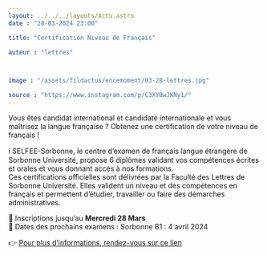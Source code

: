 ```yaml
---
layout: ../../../layouts/Actu.astro
date : "28-03-2024 23:00"

title: "Certification Niveau de Français"

auteur : "lettres" 



image : "/assets/fildactus/encemoment/03-28-lettres.jpg"

source : "https://www.instagram.com/p/C3XYBwJKNy1/"
---
```


Vous êtes candidat international et candidate internationale et vous maîtrisez la langue française ? Obtenez une certification de votre niveau de français !

ℹ️ SELFEE-Sorbonne, le centre d’examen de français langue étrangère de Sorbonne Université, propose 6 diplômes validant vos compétences écrites et orales et vous donnant accès à nos formations.  
Ces certifications officielles sont délivrées par la Faculté des Lettres de Sorbonne Université. Elles valident un niveau et des compétences en français et permettent d’étudier, travailler ou faire des démarches administratives.

📝 Inscriptions jusqu’au __Mercredi 28 Mars__  
📆 Dates des prochains examens : Sorbonne B1 : 4 avril 2024

👉 [Pour plus d’informations, rendez-vous sur ce lien](https://lettres.sorbonne-universite.fr/international/selfee-centre-d-examen-francais-langue-etrangere)